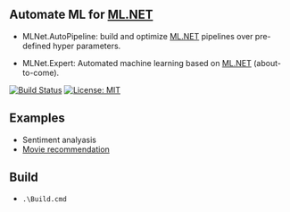 ## Automate ML for [ML.NET](https://dotnet.microsoft.com/apps/machinelearning-ai/ml-dotnet)

- MLNet.AutoPipeline: build and optimize [ML.NET](https://dotnet.microsoft.com/apps/machinelearning-ai/ml-dotnet) pipelines over pre-defined hyper parameters.

- MLNet.Expert: Automated machine learning based on [ML.NET](https://dotnet.microsoft.com/apps/machinelearning-ai/ml-dotnet) (about-to-come).

[![Build Status](https://devdiv.visualstudio.com/DevDiv/_apis/build/status/LittleLittleCloud.machinelearning-auto-pipeline?branchName=master)](https://devdiv.visualstudio.com/DevDiv/_build/latest?definitionId=12900&branchName=master) [![License: MIT](https://img.shields.io/badge/License-MIT-yellow.svg)](https://opensource.org/licenses/MIT)


## Examples
- Sentiment analyasis
- [Movie recommendation](articles/recommendation.md)

## Build 
- `.\Build.cmd`
